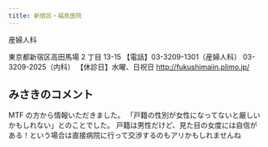 ```yaml
---
title: 新宿区・福島医院
---
```


産婦人科

東京都新宿区高田馬場 2 丁目 13-15
【電話】03-3209-1301（産婦人科） 03-3209-2025（内科）
【休診日】水曜、日祝日
<http://fukushimaiin.plimo.jp/>

## みさきのコメント

MTF の方から情報いただきました。
「戸籍の性別が女性になってないと厳しいかもしれない」とのことでした。
戸籍は男性だけど、見た目の女度には自信がある！という場合は直接病院に行って交渉するのもアリかもしれませんね
